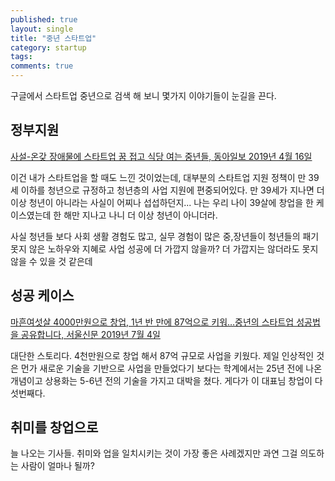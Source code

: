 ```yaml
---
published: true
layout: single
title: "중년 스타트업"
category: startup
tags: 
comments: true
---
```


구글에서 스타트업 중년으로 검색 해 보니 몇가지 이야기들이 눈길을 끈다.

## 정부지원

[사설-온갖 장애물에 스타트업 꿈 접고 식당 여는 중년들, 동아일보 2019년 4월 16일](http://www.donga.com/news/article/all/20190415/95065854/1)

이건 내가 스타트업을 할 때도 느낀 것이었는데, 대부분의 스타트업 지원 정책이 만 39세 이하를 청년으로 규정하고 청년층의 사업 지원에 편중되어있다. 만 39세가 지나면 더 이상 청년이 아니라는 사실이 어찌나 섭섭하던지... 나는 우리 나이 39살에 창업을 한 케이스였는데 한 해만 지나고 나니 더 이상 청년이 아니더라.

사실 청년들 보다 사회 생활 경험도 많고, 실무 경험이 많은 중,장년들이 청년들의 패기 못지 않은 노하우와 지혜로 사업 성공에 더 가깝지 않을까? 더 가깝지는 않더라도 못지 않을 수 있을 것 같은데

## 성공 케이스

[마흔여섯살 4000만원으로 창업, 1년 반 만에 87억으로 키워…중년의 스타트업 성공법을 공유합니다, 서울신문 2019년 7월 4일](https://www.seoul.co.kr/news/newsView.php?id=20190705035002#csidxaafec959aa066b480527492b7f5e784)

대단한 스토리다. 4천만원으로 창업 해서 87억 규모로 사업을 키웠다. 제일 인상적인 것은 먼가 새로운 기술을 기반으로 사업을 만들었다기 보다는 학계에서는 25년 전에 나온 개념이고 상용화는 5-6년 전의 기술을 가지고 대박을 쳤다. 게다가 이 대표님 창업이 다섯번째다. 

## 취미를 창업으로

늘 나오는 기사들. 취미와 업을 일치시키는 것이 가장 좋은 사례겠지만 과연 그걸 의도하는 사람이 얼마나 될까? 
